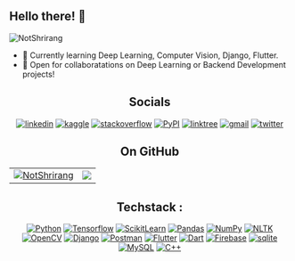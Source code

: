 <h2>Hello there! 🤖</h2>
<img src="https://komarev.com/ghpvc/?username=NotShrirang&label=Views&color=blue&style=plastic&style=for-the-badge" alt="NotShrirang" /> </p
I am Third Year undergrad student of Computer Engineering.

<p>

- 🌱 Currently learning Deep Learning, Computer Vision, Django, Flutter.<br>
- 👯 Open for collaboratations on Deep Learning or Backend Development projects!

<div align="center">
 
## Socials

[![linkedin](https://img.shields.io/badge/LinkedIn-0077B5?style=for-the-badge&logo=linkedin&logoColor=white)](https://www.linkedin.com/in/shrirangmahajan/)
[![kaggle](https://img.shields.io/badge/kaggle-0077B5?style=for-the-badge&logo=kaggle&logoColor=white)](https://www.kaggle.com/notshrirang)
[![stackoverflow](https://img.shields.io/badge/Stack_Overflow-FE7A16?style=for-the-badge&logo=stack-overflow&logoColor=white)](https://stackoverflow.com/users/17353907/shrirang-mahajan)
[![PyPI](https://img.shields.io/badge/pypi-blue?style=for-the-badge&logo=pypi&logoColor=yellow)](https://pypi.org/user/NotShrirang/)
[![linktree](https://img.shields.io/badge/linktree-39E09B?style=for-the-badge&logo=linktree&logoColor=white)](https://linktr.ee/shrirangmahajan)
[![gmail](https://img.shields.io/badge/Gmail-D14836?style=for-the-badge&logo=gmail&logoColor=white)](mailto:shrirangmahajan123@gmail.com)
[![twitter](https://img.shields.io/badge/Twitter-1DA1F2?style=for-the-badge&logo=twitter&logoColor=white)](https://twitter.com/sm_9502)


</div>

<h2 align="center">On GitHub</h2>
<table align="center">
  <tr>
    <td>
     <a href="https://github.com/NotShrirang">
      <img align="center" src="https://github-readme-stats.vercel.app/api?username=NotShrirang&show_icons=true&locale=en&theme=gotham" alt="NotShrirang" />
     </a>
    </td>
    <td>
     <a href="https://github.com/NotShrirang">
     <img align="center" src="https://github-readme-stats.vercel.app/api/top-langs/?username=NotShrirang&langs_count=8&https://github.com/NotShrirang/github-readme-stats&locale=en&layout=compact&theme=gotham"/>
     </a> 
     </td>
  </tr>
 </table>

<div align="center">
 
## Techstack :
[![Python](https://img.shields.io/badge/python-blue?style=for-the-badge&logo=python&logoColor=yellow)](https://python.org)
[![Tensorflow](https://img.shields.io/badge/tensorflow-orange?style=for-the-badge&logo=tensorflow&logoColor=yellow)](https://www.tensorflow.org/)
[![ScikitLearn](https://img.shields.io/badge/scikit--learn-white.svg?style=for-the-badge&logo=scikit-learn&logoColor=black)](https://scikit-learn.org/)
[![Pandas](https://img.shields.io/badge/pandas-%23150458.svg?style=for-the-badge&logo=pandas&logoColor=white)](https://pandas.pydata.org/)
[![NumPy](https://img.shields.io/badge/numpy-%23150458.svg?style=for-the-badge&logo=numpy&logoColor=white)](https://numpy.org/)
[![NLTK](https://img.shields.io/badge/nltk-white.svg?style=for-the-badge&logo=python&logoColor=blue)](https://www.nltk.org/)
[![OpenCV](https://img.shields.io/badge/opencv-white?style=for-the-badge&logo=opencv&logoColor=black)](https://opencv.org/)
[![Django](https://img.shields.io/badge/django-success?style=for-the-badge&logo=django&logoColor=white)](https://www.djangoproject.com/)
[![Postman](https://img.shields.io/badge/postman-orange?style=for-the-badge&logo=postman&logoColor=black)](https://www.postman.com/)
[![Flutter](https://img.shields.io/badge/flutter-blue?style=for-the-badge&logo=flutter&logoColor=white)](https://flutter.dev/)
[![Dart](https://img.shields.io/badge/dart-blue?style=for-the-badge&logo=dart&logoColor=%23150458)](https://dart.dev/)
[![Firebase](https://img.shields.io/badge/firebase-orange?style=for-the-badge&logo=firebase&logoColor=yellow)](https://firebase.google.com/)
[![sqlite](https://img.shields.io/badge/sqlite-white?style=for-the-badge&logo=sqlite&logoColor=purple)](https://www.sqlite.org/)
[![MySQL](https://img.shields.io/badge/mysql-blue?style=for-the-badge&logo=mysql&logoColor=orange)](https://www.mysql.com/)
[![C++](https://img.shields.io/badge/C%2B%2B-00599C?style=for-the-badge&logo=C%2B%2B&logoColor=white)]()

</div>
